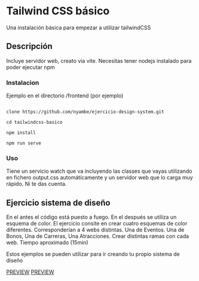 # Tailwind CSS básico

Una instalación básica para empezar a utilizar tailwindCSS

## Descripción

Incluye servidor web, creato via vite. Necesitas tener nodejs instalado para poder ejecutar npm

### Instalacion

Ejemplo en el directorio /frontend (por ejemplo)

```console

clone https://github.com/nyambe/ejercicio-design-system.git

cd tailwindcss-basico

npm install

npm run serve
```

### Uso

Tiene un servicio watch que va incluyendo las classes que vayas utilizando en fichero output.css automáticamente y un servidor web que lo carga muy rápido. Ni te das cuenta.

## Ejercicio sistema de diseño

En el antes el código está puesto a fuego. En el después se
utiliza un esquema de color. El ejercicio consite en crear cuatro
esquemas de color diferentes. Corresponderían a 4 webs distintas.
Una de Eventos. Una de Bonos, Una de Carreras, Una Atracciones.
Crear distintas ramas con cada web. Tiempo aproximado (15min)

Estos ejemplos se pueden utilizar para ir creando tu propio sistema de diseño

[PREVIEW](https://nyambe.github.io/ejercicio-design-system/)
[PREVIEW](https://marina23garcia/design-exercise/)
